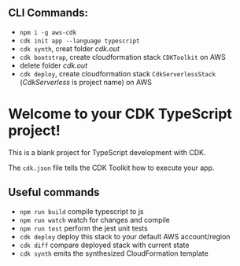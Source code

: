 ## CLI Commands: 
- `npm i -g aws-cdk`
- `cdk init app --language typescript`
- `cdk synth`, creat folder *cdk.out*
- `cdk bootstrap`, create cloudformation stack `CDKToolkit` on AWS
- delete folder *cdk.out*
- `cdk deploy`, create cloudformation stack `CdkServerlessStack` (*CdkServerless* is project name) on AWS

# Welcome to your CDK TypeScript project!

This is a blank project for TypeScript development with CDK.

The `cdk.json` file tells the CDK Toolkit how to execute your app.

## Useful commands

 * `npm run build`   compile typescript to js
 * `npm run watch`   watch for changes and compile
 * `npm run test`    perform the jest unit tests
 * `cdk deploy`      deploy this stack to your default AWS account/region
 * `cdk diff`        compare deployed stack with current state
 * `cdk synth`       emits the synthesized CloudFormation template

